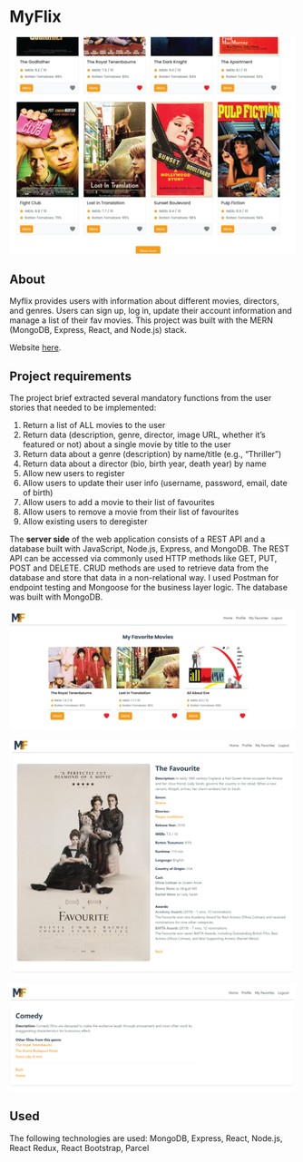 # MyFlix

![MyFlix](./img/filmlist.png)

## About

Myflix provides users with information about different movies, directors, and genres.
Users can sign up, log in, update their account information and manage a list of their fav movies.
This project was built with the MERN (MongoDB, Express, React, and Node.js) stack.

Website [here](https://myflix-morefilms.netlify.app/).

## Project requirements

The project brief extracted several mandatory functions from the user stories that needed to be implemented:

1. Return a list of ALL movies to the user
2. Return data (description, genre, director, image URL, whether it’s featured or not) about a single movie by title to the user
3. Return data about a genre (description) by name/title (e.g., “Thriller”)
4. Return data about a director (bio, birth year, death year) by name
5. Allow new users to register
6. Allow users to update their user info (username, password, email, date of birth)
7. Allow users to add a movie to their list of favourites
8. Allow users to remove a movie from their list of favourites
9. Allow existing users to deregister

The **server side** of the web application consists of a REST API and a database built with JavaScript, Node.js, Express, and MongoDB. The
REST API can be accessed via commonly used HTTP methods like GET, PUT, POST and DELETE. CRUD methods are used to retrieve data from the database and store that
data in a non-relational way. I used Postman for endpoint testing and Mongoose for the business layer logic. The database was built with MongoDB.

![Fav](./img/fav.png)

![About film](./img/one_film.png)

![About genre](./img/genre.png)

## Used

The following technologies are used:
MongoDB,
Express,
React,
Node.js,
React Redux,
React Bootstrap,
Parcel
